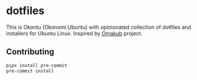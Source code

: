 # dotfiles

This is Okontu (Okonomi Ubuntu) with opinionated collection of dotfiles
and installers for Ubuntu Linux.
Inspired by [Omakub](https://omakub.org) project.

## Contributing

```bash
pipx install pre-commit
pre-commit install
```
